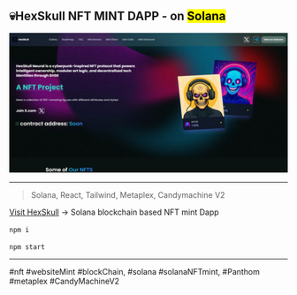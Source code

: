 ## 💀HexSkull NFT MINT DAPP - on <mark>Solana</mark>

![cover](./cover.png)

---

> Solana, React, Tailwind, Metaplex, Candymachine V2



[Visit HexSkull](https://hexskull.net/ "Visit HexSkull!") -> Solana blockchain based NFT mint Dapp



`npm i`

`npm start`



---

#nft #websiteMint #blockChain, #solana #solanaNFTmint, #Panthom #metaplex #CandyMachineV2
